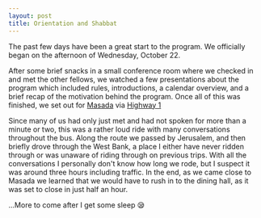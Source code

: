 ```yaml
---
layout: post
title: Orientation and Shabbat
---
```


The past few days have been a great start to the program. We officially began on the afternoon of Wednesday, October 22.

After some brief snacks in a small conference room where we checked in and met the other fellows, we watched a few presentations about the program which included rules, introductions, a calendar overview, and a brief recap of the motivation behind the program. Once all of this was finished, we set out for [Masada](http://en.wikipedia.org/wiki/Masada) via [Highway 1](http://en.wikipedia.org/wiki/Highway_1_(Israel))

Since many of us had only just met and had not spoken for more than a minute or two, this was a rather loud ride with many conversations throughout the bus. Along the route we passed by Jerusalem, and then briefly drove through the West Bank, a place I either have never ridden through or was unaware of riding through on previous trips. With all the conversations I personally don't know how long we rode, but I suspect it was around three hours including traffic. In the end, as we came close to Masada we learned that we would have to rush in to the dining hall, as it was set to close in just half an hour.

...More to come after I get some sleep :sleepy:
